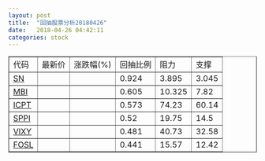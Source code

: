```yaml
---
layout: post
title:  "回抽股票分析20180426"
date:   2018-04-26 04:42:11
categories: stock
---
```

<script type="text/javascript">
var stockList = []
stockList.push('gb_sn');
stockList.push('gb_mbi');
stockList.push('gb_icpt');
stockList.push('gb_sppi');
stockList.push('gb_vixy');
stockList.push('gb_fosl');
</script>
<table border="1">
 <tr>
 <td>代码</td>
 <td>最新价</td>
 <td>涨跌幅(%)</td>
 <td>回抽比例</td>
 <td>阻力</td>
 <td>支撑</td>
</tr>
  <tr id="sn">
  <td><a href="http://stock.finance.sina.com.cn/usstock/quotes/SN.html" target="_blank">SN</a></td><td></td><td></td><td>0.924</td><td>3.895</td><td>3.045</td></tr>
  <tr id="mbi">
  <td><a href="http://stock.finance.sina.com.cn/usstock/quotes/MBI.html" target="_blank">MBI</a></td><td></td><td></td><td>0.605</td><td>10.325</td><td>7.82</td></tr>
  <tr id="icpt">
  <td><a href="http://stock.finance.sina.com.cn/usstock/quotes/ICPT.html" target="_blank">ICPT</a></td><td></td><td></td><td>0.573</td><td>74.23</td><td>60.14</td></tr>
  <tr id="sppi">
  <td><a href="http://stock.finance.sina.com.cn/usstock/quotes/SPPI.html" target="_blank">SPPI</a></td><td></td><td></td><td>0.52</td><td>19.75</td><td>14.5</td></tr>
  <tr id="vixy">
  <td><a href="http://stock.finance.sina.com.cn/usstock/quotes/VIXY.html" target="_blank">VIXY</a></td><td></td><td></td><td>0.481</td><td>40.73</td><td>32.58</td></tr>
  <tr id="fosl">
  <td><a href="http://stock.finance.sina.com.cn/usstock/quotes/FOSL.html" target="_blank">FOSL</a></td><td></td><td></td><td>0.441</td><td>15.57</td><td>12.42</td></tr>
</table>
